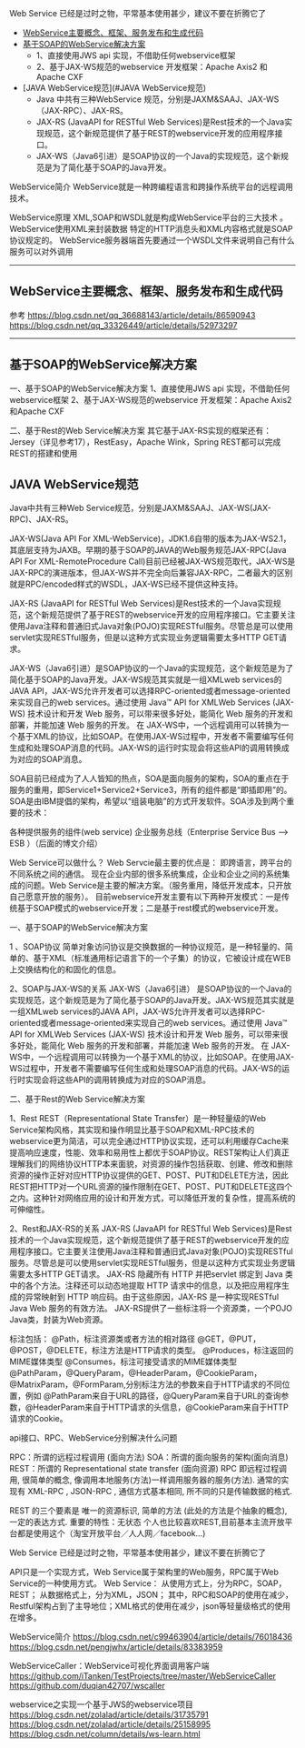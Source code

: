 Web Service 已经是过时之物，平常基本使用甚少，建议不要在折腾它了

- [WebService主要概念、框架、服务发布和生成代码](#WebService主要概念、框架、服务发布和生成代码)
- [基于SOAP的WebService解决方案](#基于SOAP的WebService解决方案)
    - 1、直接使用JWS api 实现，不借助任何webservice框架
    - 2、基于JAX-WS规范的webservice 开发框架：Apache Axis2 和Apache CXF
- [JAVA WebService规范](#JAVA WebService规范)
    - Java 中共有三种WebService 规范，分别是JAXM&SAAJ、JAX-WS（JAX-RPC）、JAX-RS。
    - JAX-RS (JavaAPI for RESTful Web Services)是Rest技术的一个Java实现规范，这个新规范提供了基于REST的webservice开发的应用程序接口。
    - JAX-WS（Java6引进）是SOAP协议的一个Java的实现规范，这个新规范是为了简化基于SOAP的Java开发。



WebService简介
WebService就是一种跨编程语言和跨操作系统平台的远程调用技术。



WebService原理
XML,SOAP和WSDL就是构成WebService平台的三大技术 。
WebService使用XML来封装数据
特定的HTTP消息头和XML内容格式就是SOAP协议规定的。
WebService服务器端首先要通过一个WSDL文件来说明自己有什么服务可以对外调用





---------------------------------------------------------------------------------------------------------------------
## WebService主要概念、框架、服务发布和生成代码





参考
https://blog.csdn.net/qq_36688143/article/details/86590943
https://blog.csdn.net/qq_33326449/article/details/52973297


---------------------------------------------------------------------------------------------------------------------  
## 基于SOAP的WebService解决方案

一、基于SOAP的WebService解决方案
1、直接使用JWS api 实现，不借助任何webservice框架
2、基于JAX-WS规范的webservice 开发框架：Apache Axis2 和Apache CXF

二、基于Rest的Web Service解决方案
其它基于JAX-RS实现的框架还有：Jersey（详见参考17），RestEasy，Apache Wink，Spring REST都可以完成REST的搭建和使用



## JAVA WebService规范
Java中共有三种Web Service规范，分别是JAXM&SAAJ、JAX-WS(JAX-RPC)、JAX-RS。

JAX-WS(Java API For XML-WebService)，JDK1.6自带的版本为JAX-WS2.1，其底层支持为JAXB。早期的基于SOAP的JAVA的Web服务规范JAX-RPC(Java API For XML-RemoteProcedure Call)目前已经被JAX-WS规范取代，JAX-WS是JAX-RPC的演进版本，但JAX-WS并不完全向后兼容JAX-RPC，二者最大的区别就是RPC/encoded样式的WSDL，JAX-WS已经不提供这种支持。


JAX-RS (JavaAPI for RESTful Web Services)是Rest技术的一个Java实现规范，这个新规范提供了基于REST的webservice开发的应用程序接口。它主要关注使用Java注释和普通旧式Java对象(POJO)实现RESTful服务。尽管总是可以使用servlet实现RESTful服务，但是以这种方式实现业务逻辑需要太多HTTP GET请求。




JAX-WS（Java6引进）是SOAP协议的一个Java的实现规范，这个新规范是为了简化基于SOAP的Java开发。JAX-WS规范其实就是一组XMLweb services的JAVA API，JAX-WS允许开发者可以选择RPC-oriented或者message-oriented来实现自己的web services。通过使用 Java™ API for XMLWeb Services (JAX-WS) 技术设计和开发 Web 服务，可以带来很多好处，能简化 Web 服务的开发和部署，并能加速 Web 服务的开发。
在 JAX-WS中，一个远程调用可以转换为一个基于XML的协议，比如SOAP。在使用JAX-WS过程中，开发者不需要编写任何生成和处理SOAP消息的代码。JAX-WS的运行时实现会将这些API的调用转换成为对应的SOAP消息。


SOA目前已经成为了人人皆知的热点，SOA是面向服务的架构，SOA的重点在于服务的重用，即Service1+Service2+Service3，所有的组件都是“即插即用”的。SOA是由IBM提倡的架构，希望以“组装电脑”的方式开发软件。SOA涉及到两个重要的技术：

各种提供服务的组件(web service)
企业服务总线（Enterprise Service Bus ——> ESB ）（后面的博文介绍）

 Web Service可以做什么？
   Web Servcie最主要的优点是： 即跨语言，跨平台的不同系统之间的通信。 现在企业内部的很多系统集成，企业和企业之间的系统集成的问题。Web Service是主要的解决方案。（服务重用，降低开发成本，只开放自己愿意开放的服务）。
   目前webservice开发主要有以下两种开发模式：一是传统基于SOAP模式的webservice开发；二是基于rest模式的webservice开发。


一、基于SOAP的WebService解决方案

1 、SOAP协议
   简单对象访问协议是交换数据的一种协议规范，是一种轻量的、简单的、基于XML（标准通用标记语言下的一个子集）的协议，它被设计成在WEB上交换结构化的和固化的信息。

2、SOAP与JAX-WS的关系
   JAX-WS（Java6引进） 是SOAP协议的一个Java的实现规范，这个新规范是为了简化基于SOAP的Java开发。JAX-WS规范其实就是一组XMLweb services的JAVA API，JAX-WS允许开发者可以选择RPC-oriented或者message-oriented来实现自己的web services。通过使用 Java™ API for XMLWeb Services (JAX-WS) 技术设计和开发 Web 服务，可以带来很多好处，能简化 Web 服务的开发和部署，并能加速 Web 服务的开发。
    在 JAX-WS中，一个远程调用可以转换为一个基于XML的协议，比如SOAP。在使用JAX-WS过程中，开发者不需要编写任何生成和处理SOAP消息的代码。JAX-WS的运行时实现会将这些API的调用转换成为对应的SOAP消息。


二、基于Rest的Web Service解决方案

1、Rest
   REST（Representational State Transfer）是一种轻量级的Web Service架构风格，其实现和操作明显比基于SOAP和XML-RPC技术的webservice更为简洁，可以完全通过HTTP协议实现，还可以利用缓存Cache来提高响应速度，性能、效率和易用性上都优于SOAP协议。REST架构让人们真正理解我们的网络协议HTTP本来面貌，对资源的操作包括获取、创建、修改和删除资源的操作正好对应HTTP协议提供的GET、POST、PUT和DELETE方法，因此REST把HTTP对一个URL资源的操作限制在GET、POST、PUT和DELETE这四个之内。这种针对网络应用的设计和开发方式，可以降低开发的复杂性，提高系统的可伸缩性。

2、Rest和JAX-RS的关系
   JAX-RS (JavaAPI for RESTful Web Services)是Rest技术的一个Java实现规范，这个新规范提供了基于REST的webservice开发的应用程序接口。它主要关注使用Java注释和普通旧式Java对象(POJO)实现RESTful服务。尽管总是可以使用servlet实现RESTful服务，但是以这种方式实现业务逻辑需要太多HTTP GET请求。
   JAX-RS 隐藏所有 HTTP 并把servlet 绑定到 Java 类中的各个方法。注释还可以动态地提取 HTTP 请求中的信息，以及把应用程序生成的异常映射到 HTTP 响应码。由于这些原因，JAX-RS 是一种实现RESTful Java Web 服务的有效方法。
   JAX-RS提供了一些标注将一个资源类，一个POJO Java类，封装为Web资源。

   标注包括：
    @Path，标注资源类或者方法的相对路径
    @GET，@PUT，@POST，@DELETE，标注方法是HTTP请求的类型。
    @Produces，标注返回的MIME媒体类型
    @Consumes，标注可接受请求的MIME媒体类型
    @PathParam，@QueryParam，@HeaderParam，@CookieParam，@MatrixParam，@FormParam,分别标注方法的参数来自于HTTP请求的不同位置，例如    @PathParam来自于URL的路径，@QueryParam来自于URL的查询参数，@HeaderParam来自于HTTP请求的头信息，@CookieParam来自于HTTP请求的Cookie。





api接口、RPC、WebService分别解决什么问题

RPC：所谓的远程过程调用 (面向方法)
SOA：所谓的面向服务的架构(面向消息)
REST：所谓的 Representational state transfer (面向资源)
RPC 即远程过程调用, 很简单的概念, 像调用本地服务(方法)一样调用服务器的服务(方法).
通常的实现有 XML-RPC , JSON-RPC , 通信方式基本相同, 所不同的只是传输数据的格式.

REST 的三个要素是 唯一的资源标识, 简单的方法 (此处的方法是个抽象的概念), 一定的表达方式.
重要的特性：无状态
个人也比较喜欢REST,目前基本主流开放平台都是使用这个（淘宝开放平台／人人网／facebook...)

Web Service 已经是过时之物，平常基本使用甚少，建议不要在折腾它了


API只是一个实现方式，Web Service属于架构里的Web服务，RPC属于Web Service的一种使用方式。
Web Service：
从使用方式上，分为RPC，SOAP，REST；
从数据格式上，分为XML，JSON；
其中，RPC和SOAP的使用在减少，Restful架构占到了主导地位；XML格式的使用在减少，json等轻量级格式的使用在增多。



WebService简介
https://blog.csdn.net/c99463904/article/details/76018436
https://blog.csdn.net/pengjwhx/article/details/83383959



WebServiceCaller：WebService可视化界面调用客户端
https://github.com/iTanken/TestProjects/tree/master/WebServiceCaller
https://github.com/duqian42707/wscaller


webservice之实现一个基于JWS的webservice项目
https://blog.csdn.net/zolalad/article/details/31735791
https://blog.csdn.net/zolalad/article/details/25158995
https://blog.csdn.net/column/details/ws-learn.html






